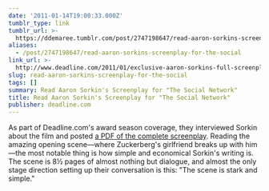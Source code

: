 ```yaml
---
date: '2011-01-14T19:00:33.000Z'
tumblr_type: link
tumblr_url: >-
  https://ddemaree.tumblr.com/post/2747198647/read-aaron-sorkins-screenplay-for-the-social
aliases:
  - /post/2747198647/read-aaron-sorkins-screenplay-for-the-social
link_url: >-
  http://www.deadline.com/2011/01/exclusive-aaron-sorkins-full-screenplay-for-the-social-network-plus-qa/
slug: read-aaron-sorkins-screenplay-for-the-social
tags: []
summary: Read Aaron Sorkin's Screenplay for "The Social Network"
title: Read Aaron Sorkin's Screenplay for "The Social Network"
publisher: deadline.com
---
```


As part of Deadline.com's award season coverage, they interviewed Sorkin about the film and posted [a PDF of the complete screenplay](http://www-deadline-com.vimg.net/wp-content/uploads/2011/01/TheSocialNetwork.pdf). Reading the amazing opening scene—where Zuckerberg's girlfriend breaks up with him—the most notable thing is how simple and economical Sorkin's writing is. The scene is 8&frac12; pages of almost nothing but dialogue, and almost the only stage direction setting up their conversation is this: "The scene is stark and simple."